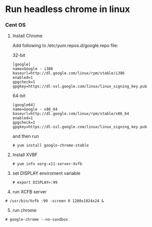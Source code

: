 # Run headless chrome in linux

### Cent OS

1. Install Chrome 

    Add following to /etc/yum.repos.d/google.repo file:
    
    32-bit
    ```
    [google]
    name=Google - i386
    baseurl=http://dl.google.com/linux/rpm/stable/i386
    enabled=1
    gpgcheck=1
    gpgkey=https://dl-ssl.google.com/linux/linux_signing_key.pub
    ```
    64-bit
    ```
    [google64]
    name=Google - x86_64
    baseurl=http://dl.google.com/linux/rpm/stable/x86_64
    enabled=1
    gpgcheck=1
    gpgkey=https://dl-ssl.google.com/linux/linux_signing_key.pub
    ```
    
    and then run 
    
    ```
    # yum install google-chrome-stable
    ```
    
2. Install XVBF
  
    ```  
    # yum info xorg-x11-server-Xvfb
    ```

3. set DISPLAY enviroment variable
    
    ```
    # export DISPLAY=:99
    ```
4. run XCFB server

  ```
  # /usr/bin/Xvfb :99 -screen 0 1280x1024x24 &
  ```

5. run chrome 
  
  ```
  # google-chrome --no-sandbox
  ```
